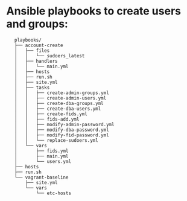 # Ansible playbooks to create users and groups: 

       playbooks/
       ├── account-create
       │   ├── files
       │   │   └── sudoers_latest
       │   ├── handlers
       │   │   └── main.yml
       │   ├── hosts
       │   ├── run.sh
       │   ├── site.yml
       │   ├── tasks
       │   │   ├── create-admin-groups.yml
       │   │   ├── create-admin-users.yml
       │   │   ├── create-dba-groups.yml
       │   │   ├── create-dba-users.yml
       │   │   ├── create-fids.yml
       │   │   ├── fids-add.yml
       │   │   ├── modify-admin-password.yml
       │   │   ├── modify-dba-password.yml
       │   │   ├── modify-fid-password.yml
       │   │   └── replace-sudoers.yml
       │   └── vars
       │       ├── fids.yml
       │       ├── main.yml
       │       └── users.yml
       ├── hosts
       ├── run.sh
       └── vagrant-baseline
           ├── site.yml
           └── vars
               └── etc-hosts
       
